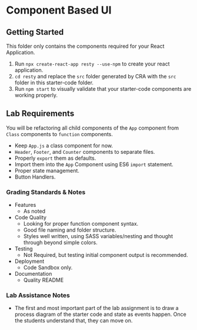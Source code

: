 # Component Based UI

## Getting Started

This folder only contains the components required for your React Application.

1. Run `npx create-react-app resty --use-npm` to create your react application.
1. `cd resty` and replace the `src` folder generated by CRA with the `src` folder in this starter-code folder.
1. Run `npm start` to visually validate that your starter-code components are working properly.

## Lab Requirements

You will be refactoring all child components of the `App` component from `Class` components to `function` components.

- Keep `App.js` a class component for now.
- `Header`, `Footer`, and `Counter` components to separate files.
- Properly `export` them as defaults.
- Import them into the `App` Component using ES6 `import` statement.
- Proper state management.
- Button Handlers.

### Grading Standards & Notes

- Features
  - As noted
- Code Quality
  - Looking for proper function component syntax.
  - Good file naming and folder structure.
  - Styles well written, using SASS variables/nesting and thought through beyond simple colors.
- Testing
  - Not Required, but testing initial component output is recommended.
- Deployment
  - Code Sandbox only.
- Documentation
  - Quality README

### Lab Assistance Notes

- The first and most important part of the lab assignment is to draw a process diagram of the starter code and state as events happen. Once the students understand that, they can move on.